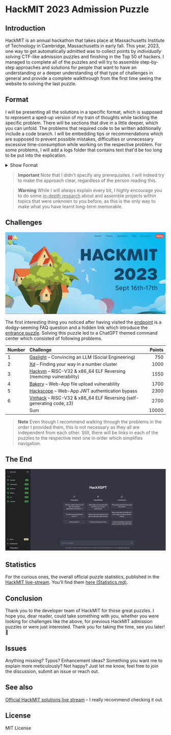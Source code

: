 # HackMIT 2023 Admission Puzzle

## Introduction

HackMIT is an annual hackathon that takes place at Massachusetts Institute of Technology in Cambridge, Massachusetts in early fall. This year, 2023, one way to get automatically admitted was to collect points by *individually* solving CTF-like admission puzzles and finishing in the Top 50 of hackers. I managed to complete all of the puzzles and will try to assemble step-by-step approaches and solutions for people that want to have an understanding or a deeper understanding of that type of challenges in general and provide a complete walkthrough from the first time seeing the website to solving the last puzzle.
## Format

I will be presenting all the solutions in a specific format, which is supposed to represent a sped-up version of my train of thoughts while tackling the specific problem. There will be sections that dive in a little deeper, which you can unfold. The problems that required code to be written additionally include a code branch. I will be embedding tips or recommendations which are supposed to prevent possible mistakes, difficulties or unnecessary excessive time-consumption while working on the respective problem. For some problems, I will add a logs folder that contains text that'd be too long to be put into the explication.
<details>
<summary>Show Format</summary></br>

|     Step     |   Name     |      Description    |
|   :--       |    :---    |     :--       |
|      1    |   **First glance**      |     The prompt, description, text or image that initiated the challenge.  |
|      2    |     **First thoughts**    |     Here, I will explicate my intuition when I first faced the problem.        |
|      3    |     **First steps**    |      Sometimes, the most difficult thing is to start. Here, I will show a way how to.       |
|      4    |     **Implementation**    |     After those first steps, it should make sense or even seem simple. I will convert the previous thoughts and steps into a real program / apply them.        |
|      5    |     **Conclusion**    |     I will briefly summarize what we have achieved and learnt.        |
</details>

> **Important**
> Note that I didn't specify any prerequisites. I will indeed try to make the approach clear, regardless of the person reading this.

> **Warning**
> While I will always explain every bit, I highly encourage you to do some <u>in-depth research</u> about and assemble projects within topics that were unknown to you before, as this is the only way to make what you have learnt long-term memorable.

## Challenges

![hackmit](images/hackmitwebsite.png)

The first interesting thing you noticed after having visited the [endpoint](./gifs/main_page.gif) is a dodgy-seeming FAQ question and a hidden link which introduce the [entrance puzzle](/entrance_puzzle/). Solving this puzzle led to a ChatGPT themed command center which consisted of following problems.


| Number   | Challenge                                                                       | Points |
| :-----   | :----------------                                                               | -----: |
|    1     | [Gaslight](/gaslight/) – Convincing an LLM (Social Engineering)                 |  750   |
|    2     | [Xd](/Xd/) – Finding your way in a number cluster                               |  1000  |
|    3     | [Hackvm](/hackvm/) – RISC-V32 & x86_64 ELF Reversing (memcmp vulnerability)     |  1550  |
|    4     | [Bakery](/bakery/) – Web-App file upload vulnerability                          |  1700  |
|    5     | [Hackscope](/hackscope/) – Web-App JWT authentication bypass                    |  2300  |
|    6     | [Vmhack](/vmhack/) – RISC-V32 & x86_64 ELF Reversing (self-generating code, z3) |  2700  |
|          | Sum | 10000|

> **Note**
> Even though I recommend walking through the problems in the order I provided them, this is not necessary as they all are independent from each other.
> Still, there will be links in each of the puzzles to the respective next one in order which simplifies navigation.

## The End

![solved](images/solved.png)
## Statistics

For the curious ones, the overall official puzzle statistics, published in the [HackMIT live-stream](#see-also). You'll find them [here (Statistics.md)](./Statistics.md).

## Conclusion

Thank you to the developer team of HackMIT for those great puzzles. I hope you, dear reader, could take something with you, whether you were looking for challenges like the above, for previous HackMIT admission puzzles or were just interested. Thank you for taking the time, see you later! :wave:
## Issues

Anything missing? Typos? Enhancement ideas? Something you want me to explain more meticulously? Not happy? Just let me know, feel free to join the discussion, submit an issue or reach out.
## See also

[Official HackMIT solutions live stream](https://www.youtube.com/watch?v=FxIAzJU4lYs) – I really recommend checking it out.
## License

MIT License